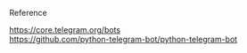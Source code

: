 Reference

https://core.telegram.org/bots  
https://github.com/python-telegram-bot/python-telegram-bot
